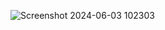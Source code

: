 ![Screenshot 2024-06-03 102303](https://github.com/BALVARDHAN/Rental-app/assets/68677559/8dde9167-63e7-4c9c-b258-94ebf5617ca8)
